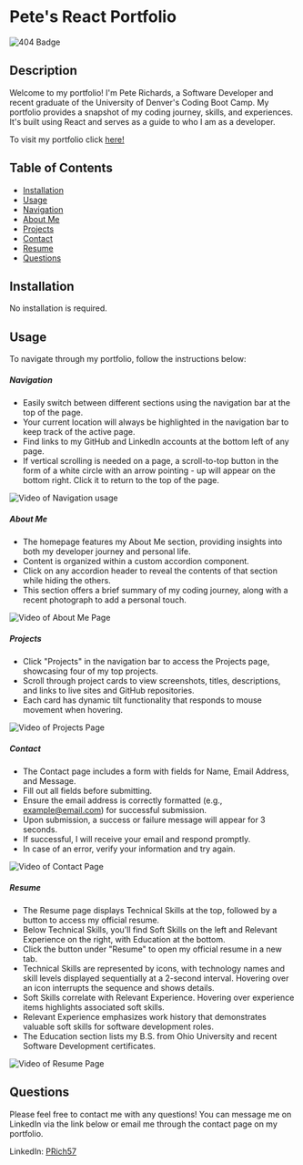 # Pete's React Portfolio

![404 Badge](https://img.shields.io/badge/No_License_Chosen-red)

## Description

  Welcome to my portfolio! I'm Pete Richards, a Software Developer and recent graduate of the University of Denver's Coding Boot Camp. My portfolio provides a snapshot of my coding journey, skills, and experiences. It's built using React and serves as a guide to who I am as a developer.

  To visit my portfolio click [here!](https://pete-richards.netlify.app/)

## Table of Contents

  - [Installation](#installation)
  - [Usage](#usage)
  - [Navigation](#navigation)
  - [About Me](#about-me)
  - [Projects](#projects)
  - [Contact](#contact)
  - [Resume](#resume)
  - [Questions](#questions)

## Installation

  No installation is required.

## Usage

  To navigate through my portfolio, follow the instructions below:
  
  <a id="navigation"></a>

  ##### Navigation
  
  - Easily switch between different sections using the navigation bar at the top of the page.
  - Your current location will always be highlighted in the navigation bar to keep track of the active page.
  - Find links to my GitHub and LinkedIn accounts at the bottom left of any page.
  - If vertical scrolling is needed on a page, a scroll-to-top button in the form of a white circle with an arrow pointing - up will appear on the bottom right. Click it to return to the top of the page.

  ![Video of Navigation usage](./src/assets/navigation.gif)

  <a id="about-me"></a>
  ##### About Me

  - The homepage features my About Me section, providing insights into both my developer journey and personal life.
  - Content is organized within a custom accordion component.
  - Click on any accordion header to reveal the contents of that section while hiding the others.
  - This section offers a brief summary of my coding journey, along with a recent photograph to add a personal touch.

  ![Video of About Me Page](./src/assets/about-me-page.gif)

  <a id="projects"></a>
  ##### Projects

  - Click "Projects" in the navigation bar to access the Projects page, showcasing four of my top projects.
  - Scroll through project cards to view screenshots, titles, descriptions, and links to live sites and GitHub repositories.
  - Each card has dynamic tilt functionality that responds to mouse movement when hovering.

  ![Video of Projects Page](./src/assets/projects-page.gif)

  <a id="contact"></a>
  ##### Contact

  - The Contact page includes a form with fields for Name, Email Address, and Message.
  - Fill out all fields before submitting.
  - Ensure the email address is correctly formatted (e.g., example@email.com) for successful submission.
  - Upon submission, a success or failure message will appear for 3 seconds.
  - If successful, I will receive your email and respond promptly.
  - In case of an error, verify your information and try again.

  ![Video of Contact Page](./src/assets/contact-page.gif)

  <a id="resume"></a>
  ##### Resume
  
  - The Resume page displays Technical Skills at the top, followed by a button to access my official resume.
  - Below Technical Skills, you'll find Soft Skills on the left and Relevant Experience on the right, with Education at the bottom.
  - Click the button under "Resume" to open my official resume in a new tab.
  - Technical Skills are represented by icons, with technology names and skill levels displayed sequentially at a 2-second interval. Hovering over an icon interrupts the sequence and shows details.
  - Soft Skills correlate with Relevant Experience. Hovering over experience items highlights associated soft skills.
  - Relevant Experience emphasizes work history that demonstrates valuable soft skills for software development roles.
  - The Education section lists my B.S. from Ohio University and recent Software Development certificates.

  ![Video of Resume Page](./src/assets/resume-page.gif)

## Questions

  Please feel free to contact me with any questions! You can message me on LinkedIn via the link below or email me through the contact page on my portfolio.

  LinkedIn: [PRich57](https://www.linkedin.com/in/peterrichards57/)

